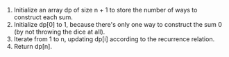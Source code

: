
1. Initialize an array dp of size n + 1 to store the number of ways to construct each sum.
2. Initialize dp[0] to 1, because there's only one way to construct the sum 0 (by not throwing the dice at all).
3. Iterate from 1 to n, updating dp[i] according to the recurrence relation.
4. Return dp[n].
